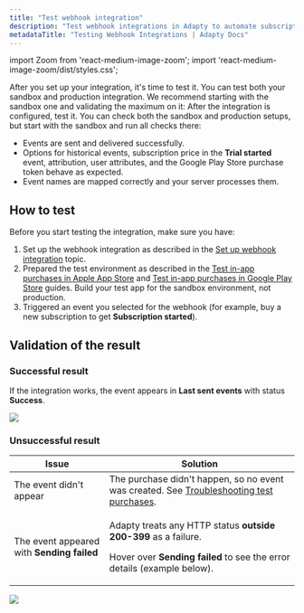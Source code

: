 ```yaml
---
title: "Test webhook integration"
description: "Test webhook integrations in Adapty to automate subscription event tracking."
metadataTitle: "Testing Webhook Integrations | Adapty Docs"
---
```


import Zoom from 'react-medium-image-zoom';
import 'react-medium-image-zoom/dist/styles.css';

After you set up your integration, it's time to test it. You can test both your sandbox and production integration. We recommend starting with the sandbox one and validating the maximum on it:
After the integration is configured, test it. You can check both the sandbox and production setups, but start with the sandbox and run all checks there:

- Events are sent and delivered successfully.
- Options for historical events, subscription price in the **Trial started** event, attribution, user attributes, and the Google Play Store purchase token behave as expected.
- Event names are mapped correctly and your server processes them.

## How to test

Before you start testing the integration, make sure you have:

1. Set up the webhook integration as described in the [Set up webhook integration](set-up-webhook-integration) topic.
2. Prepared the test environment as described in the [Test in-app purchases in Apple App Store](testing-purchases-ios) and [Test in-app purchases in Google Play Store](testing-on-android) guides. Build your test app for the sandbox environment, not production.
3. Triggered an event you selected for the webhook (for example, buy a new subscription to get **Subscription started**).

## Validation of the result

### Successful result

If the integration works, the event appears in **Last sent events** with status **Success**.

<Zoom>
  <img src={require('./img/6ccc3bb-webhook_integration_success.webp').default}
  style={{
    border: '1px solid #727272', /* border width and color */
    width: '700px', /* image width */
    display: 'block', /* for alignment */
    margin: '0 auto' /* center alignment */
  }}
/>
</Zoom>

### Unsuccessful result

| Issue | Solution |
| ----- | -------- |
| The event didn't appear | The purchase didn't happen, so no event was created. See [Troubleshooting test purchases](troubleshooting-test-purchases). |
| The event appeared with **Sending failed** | <p>Adapty treats any HTTP status **outside 200-399** as a failure.</p><p>Hover over **Sending failed** to see the error details (example below).</p> |

<Zoom>
  <img src={require('./img/12ff189-hover_sending_failed.webp').default}
  style={{
    border: '1px solid #727272', /* border width and color */
    width: '700px', /* image width */
    display: 'block', /* for alignment */
    margin: '0 auto' /* center alignment */
  }}
/>
</Zoom>

